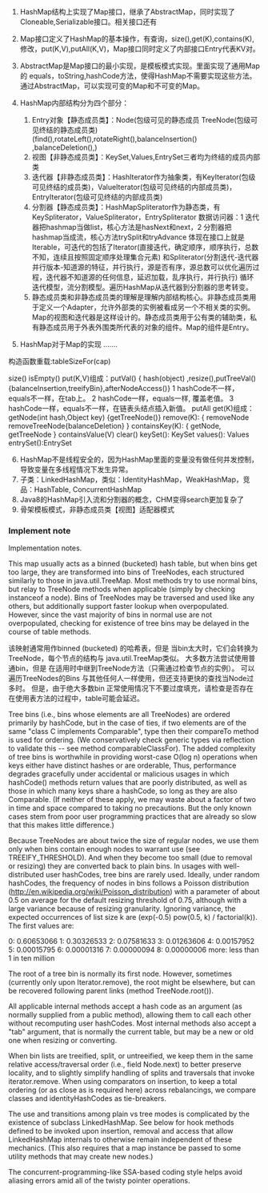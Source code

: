 1. HashMap结构上实现了Map接口，继承了AbstractMap，同时实现了Cloneable,Serializable接口。相关接口还有

2. Map接口定义了HashMap的基本操作，有查询，size(),get(K),contains(K), 修改，put(K,V),putAll(K,V)，Map接口同时定义了内部接口Entry代表KV对。

3. AbstractMap是Map接口的最小实现，是模板模式实现。里面实现了通用Map的 equals，toString,hashCode方法，使得HashMap不需要实现这些方法。通过AbstractMap，可以实现可变的Map和不可变的Map。

4. HashMap内部结构分为四个部分：
    1. Entry对象【静态成员类】：Node(包级可见的静态成员 TreeNode(包级可见终结的静态成员类) (find(),rotateLeft(),rotateRight(),balanceInsertion()
       ,balanceDeletion(),)
    2. 视图【非静态成员类】：KeySet,Values,EntrySet三者均为终结的成员内部类
    3. 迭代器【非静态成员类】：HashIterator作为抽象类，有KeyIterator(包级可见终结的成员类)，ValueIterator(包级可见终结的内部成员类)，EntryIterator(包级可见终结的内部成员类)
    4. 分割器【静态成员类】：HashMapSpliterator作为静态类，有KeySpliterator，ValueSpliterator，EntrySpliterator
       数据访问器：1 迭代器把hashmap当做list，核心方法是hasNext和next，2 分割器把hashmap当成流，核心方法trySplit和tryAdvance
       体现在接口上就是Iterable，可迭代的包括了Iterator(直接迭代，确定顺序，顺序执行，总数不知，连续且按照固定顺序处理集合元素)
       和Spliterator(分割迭代-迭代器并行版本-知道源的特征，并行执行，源是否有序，源总数可以优化遍历过程，迭代器不知道源的任何信息，延迟加载，乱序执行，并行执行)
       循环迭代模型，流分割模型。遍历HashMap从迭代器到分割器的思考转变。
    5. 静态成员类和非静态成员类的理解是理解内部结构核心。非静态成员类用于定义一个Adapter，允许外部类的实例被看成另一个不相关类的实例。Map的视图和迭代器是这样设计的。静态成员类用于公有类的辅助类，私有静态成员用于外表外围类所代表的对象的组件。Map的组件是Entry。

5. HashMap对于Map的实现 .......

构造函数重载:tableSizeFor(cap)

size()
isEmpty()
put(K,V)组成：putVal() { hash(object)
,resize(),putTreeVal(){balanceInsertion,treeifyBin},afterNodeAccess()}
1 hashCode不一样，equals不一样，在tab上。
2 hashCode一样，equals一样, 覆盖老值。
3 hashCode一样，equals不一样，在链表头结点插入新值。
putAll
get(K)组成：getNode(int hash,Object key) {getTreeNode()}
remove(K): { removeNode removeTreeNode{balanceDeletion} }
containsKey(K): { getNode, getTreeNode }
containsValue(V)
clear()
keySet(): KeySet
values(): Values
entrySet():EntrySet

6. HashMap不是线程安全的，因为HashMap里面的变量没有做任何并发控制，导致变量在多线程情况下发生异常。
7. 子类：LinkedHashMap，类似：IdentityHashMap，WeakHashMap，竞品：HashTable, ConcurrentHashMap
8. Java8的HashMap引入流和分割器的概念，CHM变得search更加复杂了
9. 骨架模板模式，非静态成员类【视图】适配器模式

### Implement note

Implementation notes.

This map usually acts as a binned (bucketed) hash table, but
when bins get too large, they are transformed into bins of
TreeNodes, each structured similarly to those in
java.util.TreeMap. Most methods try to use normal bins, but
relay to TreeNode methods when applicable (simply by checking
instanceof a node). Bins of TreeNodes may be traversed and
used like any others, but additionally support faster lookup
when overpopulated. However, since the vast majority of bins in
normal use are not overpopulated, checking for existence of
tree bins may be delayed in the course of table methods.

该映射通常用作binned (bucketed) 的哈希表，但是
当bin太大时，它们会转换为TreeNode，每个节点的结构与
java.util.TreeMap类似。 大多数方法尝试使用普通bin，但是
在适用时中继到TreeNode方法（只需通过检查节点的实例）。 可以遍历TreeNodes的Bins
与其他任何人一样使用，但还支持更快的查找当Node过多时。 但是，由于绝大多数bin
正常使用情况下不要过度填充，请检查是否存在在使用表方法的过程中，table可能会延迟。

Tree bins (i.e., bins whose elements are all TreeNodes) are
ordered primarily by hashCode, but in the case of ties, if two
elements are of the same "class C implements Comparable<C>",
type then their compareTo method is used for ordering. (We
conservatively check generic types via reflection to validate
this -- see method comparableClassFor). The added complexity
of tree bins is worthwhile in providing worst-case O(log n)
operations when keys either have distinct hashes or are
orderable, Thus, performance degrades gracefully under
accidental or malicious usages in which hashCode() methods
return values that are poorly distributed, as well as those in
which many keys share a hashCode, so long as they are also
Comparable. (If neither of these apply, we may waste about a
factor of two in time and space compared to taking no
precautions. But the only known cases stem from poor user
programming practices that are already so slow that this makes
little difference.)

Because TreeNodes are about twice the size of regular nodes, we
use them only when bins contain enough nodes to warrant use
(see TREEIFY_THRESHOLD). And when they become too small (due to
removal or resizing) they are converted back to plain bins. In
usages with well-distributed user hashCodes, tree bins are
rarely used. Ideally, under random hashCodes, the frequency of
nodes in bins follows a Poisson distribution
(http://en.wikipedia.org/wiki/Poisson_distribution) with a
parameter of about 0.5 on average for the default resizing
threshold of 0.75, although with a large variance because of
resizing granularity. Ignoring variance, the expected
occurrences of list size k are (exp(-0.5)  pow(0.5, k) /
factorial(k)). The first values are:

0:    0.60653066
1:    0.30326533
2:    0.07581633
3:    0.01263606
4:    0.00157952
5:    0.00015795
6:    0.00001316
7:    0.00000094
8:    0.00000006
more: less than 1 in ten million

The root of a tree bin is normally its first node. However,
sometimes (currently only upon Iterator.remove), the root might
be elsewhere, but can be recovered following parent links
(method TreeNode.root()).

All applicable internal methods accept a hash code as an
argument (as normally supplied from a public method), allowing
them to call each other without recomputing user hashCodes.
Most internal methods also accept a "tab" argument, that is
normally the current table, but may be a new or old one when
resizing or converting.

When bin lists are treeified, split, or untreeified, we keep
them in the same relative access/traversal order (i.e., field
Node.next) to better preserve locality, and to slightly
simplify handling of splits and traversals that invoke
iterator.remove. When using comparators on insertion, to keep a
total ordering (or as close as is required here) across
rebalancings, we compare classes and identityHashCodes as
tie-breakers.

The use and transitions among plain vs tree modes is
complicated by the existence of subclass LinkedHashMap. See
below for hook methods defined to be invoked upon insertion,
removal and access that allow LinkedHashMap internals to
otherwise remain independent of these mechanics. (This also
requires that a map instance be passed to some utility methods
that may create new nodes.)

The concurrent-programming-like SSA-based coding style helps
avoid aliasing errors amid all of the twisty pointer operations.

